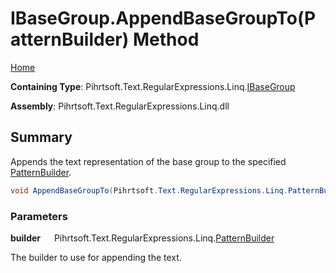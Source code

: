 # IBaseGroup\.AppendBaseGroupTo\(PatternBuilder\) Method

[Home](../../../../../../README.md)

**Containing Type**: Pihrtsoft\.Text\.RegularExpressions\.Linq\.[IBaseGroup](../README.md)

**Assembly**: Pihrtsoft\.Text\.RegularExpressions\.Linq\.dll

## Summary

Appends the text representation of the base group to the specified [PatternBuilder](../../PatternBuilder/README.md)\.

```csharp
void AppendBaseGroupTo(Pihrtsoft.Text.RegularExpressions.Linq.PatternBuilder builder)
```

### Parameters

**builder** &emsp; Pihrtsoft\.Text\.RegularExpressions\.Linq\.[PatternBuilder](../../PatternBuilder/README.md)

The builder to use for appending the text\.